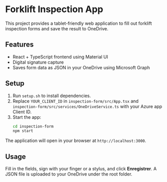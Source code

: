 # Forklift Inspection App

This project provides a tablet-friendly web application to fill out forklift inspection forms and save the result to OneDrive.

## Features
- React + TypeScript frontend using Material UI
- Digital signature capture
- Saves form data as JSON in your OneDrive using Microsoft Graph

## Setup
1. Run `setup.sh` to install dependencies.
2. Replace `YOUR_CLIENT_ID` in `inspection-form/src/App.tsx` and `inspection-form/src/services/OneDriveService.ts` with your Azure app Client ID.
3. Start the app:
   ```bash
   cd inspection-form
   npm start
   ```

The application will open in your browser at `http://localhost:3000`.

## Usage
Fill in the fields, sign with your finger or a stylus, and click **Enregistrer**. A JSON file is uploaded to your OneDrive under the root folder.
